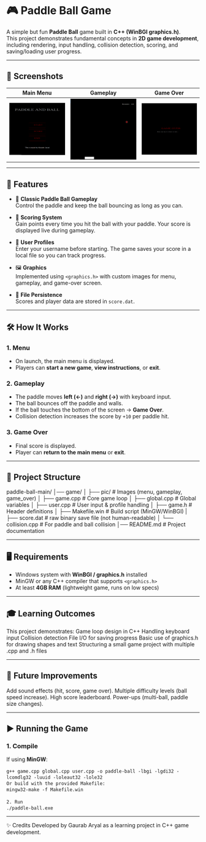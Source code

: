 # 🎮 Paddle Ball Game

A simple but fun **Paddle Ball** game built in **C++ (WinBGI graphics.h)**.  
This project demonstrates fundamental concepts in **2D game development**, including rendering, input handling, collision detection, scoring, and saving/loading user progress.

---

## 📸 Screenshots

| Main Menu | Gameplay | Game Over |
|-----------|----------|-----------|
| ![Menu](game_pics/menu.png) | ![Gameplay](game_pics/game.png) | ![Game Over](game_pics/game_over.png) |

---

## 🚀 Features

- 🏓 **Classic Paddle Ball Gameplay**  
  Control the paddle and keep the ball bouncing as long as you can.

- 🎯 **Scoring System**  
  Gain points every time you hit the ball with your paddle. Your score is displayed live during gameplay.

- 💾 **User Profiles**  
  Enter your username before starting. The game saves your score in a local file so you can track progress.

- 🖼️ **Graphics**  
  Implemented using `<graphics.h>` with custom images for menu, gameplay, and game-over screen.

- 📂 **File Persistence**  
  Scores and player data are stored in `score.dat`.

---

## 🛠️ How It Works

### 1. **Menu**
- On launch, the main menu is displayed.
- Players can **start a new game**, **view instructions**, or **exit**.

### 2. **Gameplay**
- The paddle moves **left (←)** and **right (→)** with keyboard input.
- The ball bounces off the paddle and walls.
- If the ball touches the bottom of the screen → **Game Over**.
- Collision detection increases the score by `+10` per paddle hit.

### 3. **Game Over**
- Final score is displayed.
- Player can **return to the main menu** or **exit**.

---

## 📂 Project Structure

paddle-ball-main/
  │── game/
  │ ├── pic/ # Images (menu, gameplay, game_over)
  │ ├── game.cpp # Core game loop
  │ ├── global.cpp # Global variables
  │ ├── user.cpp # User input & profile handling
  │ ├── game.h # Header definitions
  │ ├── Makefile.win # Build script (MinGW/WinBGI)
  | ├── score.dat # raw binary save file (not human-readable)
  │ └── collision.cpp # For paddle and ball collision 
  │── README.md # Project documentation

---

## 🖥️ Requirements

- Windows system with **WinBGI / graphics.h** installed  
- MinGW or any C++ compiler that supports `<graphics.h>`  
- At least **4GB RAM** (lightweight game, runs on low specs)

---

## 🎓 Learning Outcomes
This project demonstrates:
Game loop design in C++
Handling keyboard input
Collision detection
File I/O for saving progress
Basic use of graphics.h for drawing shapes and text
Structuring a small game project with multiple .cpp and .h files

---

## 📌 Future Improvements
Add sound effects (hit, score, game over).
Multiple difficulty levels (ball speed increase).
High score leaderboard.
Power-ups (multi-ball, paddle size changes).

---

## ▶️ Running the Game

### 1. Compile
If using **MinGW**:

```
g++ game.cpp global.cpp user.cpp -o paddle-ball -lbgi -lgdi32 -lcomdlg32 -luuid -loleaut32 -lole32
Or build with the provided Makefile:
mingw32-make -f Makefile.win

2. Run
./paddle-ball.exe

```
---

✨ Credits
Developed by Gaurab Aryal as a learning project in C++ game development.
